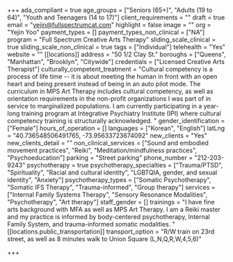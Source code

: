 +++
ada_compliant = true
age_groups = ["Seniors (65+)", "Adults (19 to 64)", "Youth and Teenagers (14 to 17)"]
client_requirements = ""
draft = true
email = "yejin@fullspectrumcat.com"
highlight = false
image = ""
org = "Yejin Yoo"
payment_types = []
payment_types_non_clinical = ["NA"]
program = "Full Spectrum Creative Arts Therapy"
sliding_scale_clinical = true
sliding_scale_non_clinical = true
tags = ["Individual"]
telehealth = "Yes"
website = ""
[[locations]]
address = "50 1/2 Clay St."
boroughs = ["Queens", "Manhattan", "Brooklyn", "Citywide"]
credentials = ["Licensed Creative Arts Therapist"]
culturally_competent_treatment = "Cultural competency is a process of life time -- it is about meeting the human in front with an open heart and being present instead of being in an auto pilot mode. The curriculum in MPS Art Therapy includes cultural competency, as well as orientation requirements in the non-profit organizations I was part of in service to marginalized populations. I am currently participating in a year-long training program at Integrative Psychiatry Institute (IPI) where cultural competency training is structurally acknowledged. "
gender_identification = ["Female"]
hours_of_operation = []
languages = ["Korean", "English"]
latLng = "40.736548506491765, -73.95633723674092"
new_clients = "Yes"
new_clients_detail = ""
non_clinical_services = ["Sound and embodied movement practices", "Reiki", "Meditation/mindfulness practices", "Psychoeducation"]
parking = "Street parking"
phone_number = "212-203-9243"
psychotherapy = true
psychotherapy_specialties = ["Trauma/PTSD", "Spirituality", "Racial and cultural identity", "LGBTQIA, gender, and sexual identity", "Anxiety"]
psychotherapy_types = ["Somatic Psychotherapy", "Somatic IFS Therapy", "Trauma-informed", "Group therapy"]
services = ["Internal Family Systems Therapy", "Sensory Resonance Modalities", "Psychotherapy", "Art therapy"]
staff_gender = []
trainings = "I have fine arts background with MFA as well as MPS Art Therapy. I am a Reiki master and my practice is informed by body-centered psychotherapy, Internal Family System, and trauma-informed somatic modalities.  "
[[locations.public_transportation]]
transport_option = "R/W train on 23rd street, as well as 8 minutes walk to Union Square (L,N,Q,R,W,4,5,6)"

+++
